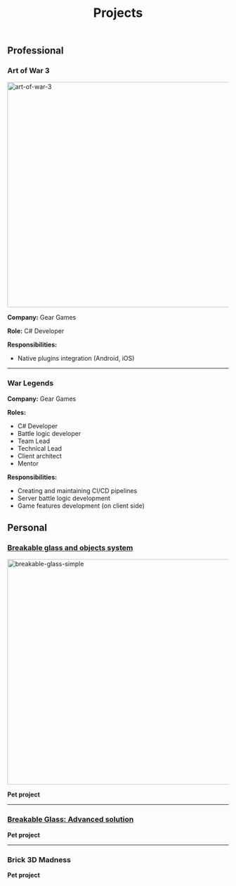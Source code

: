 ﻿---
layout: page
title: "Projects"
permalink: /projects
---


## Professional

### Art of War 3

<img alt="art-of-war-3" src="{{ '/images/art-of-war-3.jpg' | prepend: site.baseurl }}" width="512"/>

**Company:** Gear Games

**Role:** C# Developer

**Responsibilities:**
- Native plugins integration (Android, iOS)

---

### War Legends

**Company:** Gear Games

**Roles:**
- C# Developer
- Battle logic developer
- Team Lead
- Technical Lead
- Client architect
- Mentor

**Responsibilities:**
- Creating and maintaining CI/CD pipelines
- Server battle logic development
- Game features development (on client side)

## Personal

### [Breakable glass and objects system](breakable-glass-simple)

<img alt="breakable-glass-simple" src="{{ '/images/breakable-glass-simple.jpg' | prepend: site.baseurl }}" width="512"/>

**Pet project**

---

### [Breakable Glass: Advanced solution](breakable-glass-advanced)

**Pet project**

---

### Brick 3D Madness

**Pet project**
